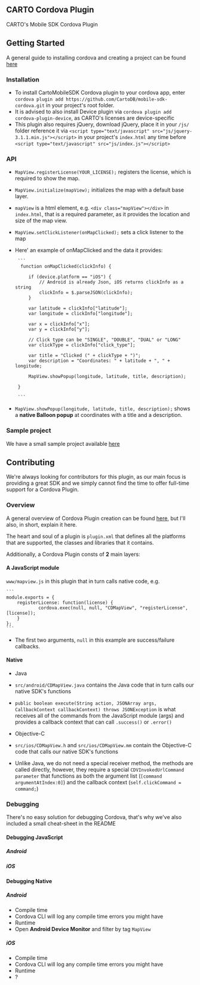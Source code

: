 ## CARTO Cordova Plugin

CARTO's Mobile SDK Cordova Plugin

## Getting Started

A general guide to installing cordova and creating a project can be found [here](https://cordova.apache.org/docs/en/latest/guide/cli/)

### Installation

* To install CartoMobileSDK Cordova plugin to your cordova app, enter `cordova plugin add https://github.com/CartoDB/mobile-sdk-cordova.git` in your project's root folder.
* It is advised to also install Device plugin via `cordova plugin add cordova-plugin-device`, as CARTO's licenses are device-specific
* This plugin also requires jQuery, download jQuery, place it in your `/js/` folder reference it via `<script type="text/javascript" src="js/jquery-3.1.1.min.js"></script>` in your project's `index.html` any time before `<script type="text/javascript" src="js/index.js"></script>`


### API
* `MapView.registerLicense(YOUR_LICENSE);` registers the license, which is required to show the map.
* `MapView.initialize(mapView);` initializes the map with a default base layer. 
 * `mapView` is a html element, e.g. `<div class="mapView"></div>` in `index.html`, that is a required parameter, as it provides the location and size of the map view.
* `MapView.setClickListener(onMapClicked);` sets a click listener to the map

 * Here' an example of onMapClicked and the data it provides: 
 
		```
		 function onMapClicked(clickInfo) {
		
		    if (device.platform == "iOS") {
		        // Android is already Json, iOS returns clickInfo as a string
		        clickInfo = $.parseJSON(clickInfo);
		    }
		    
		    var latitude = clickInfo["latitude"];
		    var longitude = clickInfo["longitude"];
		    
		    var x = clickInfo["x"];
		    var y = clickInfo["y"];
		
		    // Click type can be "SINGLE", "DOUBLE", "DUAL" or "LONG"
		    var clickType = clickInfo["click_type"];
		
		    var title = "Clicked (" + clickType + ")";
		    var description = "Coordinates: " + latitude + ", " + longitude;
		
		    MapView.showPopup(longitude, latitude, title, description);
		    
		}
		
		```

* `MapView.showPopup(longitude, latitude, title, description);` shows a **native Balloon popup** at coordinates with a title and a description.

### Sample project

We have a small sample project available [here](https://github.com/CartoDB/mobile-cordova-samples)

## Contributing

We're always looking for contributors for this plugin, as our main focus is providing a great SDK and we simply cannot find the time to offer full-time support for a Cordova Plugin.

### Overview

A general overview of Cordova Plugin creation can be found [here](https://cordova.apache.org/docs/en/latest/guide/hybrid/plugins/), but I'll also, in short, explain it here.

The heart and soul of a plugin is `plugin.xml` that defines all the platforms that are supported, the classes and libraries that it contains.

Additionally, a Cordova Plugin consts of **2** main layers:

#### A JavaScript module 

`www/mapview.js` in this plugin that in turn calls native code, e.g.
	
	```
	module.exports = {
		registerLicense: function(license) {
				cordova.exec(null, null, "CDMapView", "registerLicense", [license]);
		}
	};
	```
* The first two arguments, `null` in this example are success/failure callbacks.


#### Native
* Java 
 * `src/android/CDMapView.java` contains the Java code that in turn calls our native SDK's functions
 * `public boolean execute(String action, JSONArray args, CallbackContext callbackContext) throws JSONException` is what receives all of the commands from the JavaScript module (args) and provides a callback context that can call `.success()` or `.error()`
 
* Objective-C
 * `src/ios/CDMapView.h` and `src/ios/CDMapView.mm` contain the Objective-C code that calls our native SDK's functions
 * Unlike Java, we do not need a special receiver method, the methods are called directly, however, they require a special `CDVInvokedUrlCommand parameter` that functions as both the argument list (`[command argumentAtIndex:0]`) and the callback context (`self.clickCommand = command;`)

### Debugging

There's no easy solution for debugging Cordova, that's why we've also included a small cheat-sheet in the README

#### Debugging JavaScript

##### Android

##### iOS

#### Debugging Native

##### Android

* Compile time
 * Cordova CLI will log any compile time errors you might have
* Runtime
 * Open **Android Device Monitor** and filter by tag `MapView`
 
 
##### iOS

* Compile time
 * Cordova CLI will log any compile time errors you might have
* Runtime
 * ?

